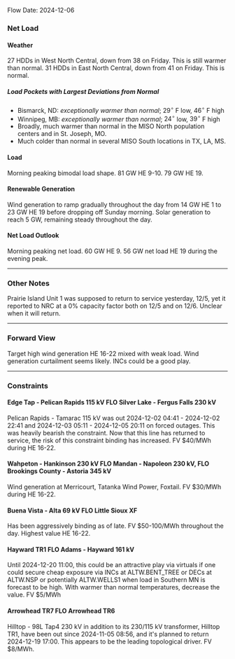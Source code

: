 Flow Date: 2024-12-06
### Net Load
#### Weather
27 HDDs in West North Central, down from 38 on Friday. This is still warmer than normal.
31 HDDs in East North Central, down from 41 on Friday. This is normal.
##### Load Pockets with Largest Deviations from Normal
- Bismarck, ND: *exceptionally warmer than normal*; $29^\circ$ F low, $46^\circ$ F high
- Winnipeg, MB: *exceptionally warmer than normal*; $24^\circ$ low, $39^\circ$ F high
- Broadly, much warmer than normal in the MISO North population centers and in St. Joseph, MO.
- Much colder than normal in several MISO South locations in TX, LA, MS.
#### Load
Morning peaking bimodal load shape. 81 GW HE 9-10. 79 GW HE 19.
#### Renewable Generation
Wind generation to ramp gradually throughout the day from 14 GW HE 1 to 23 GW HE 19 before dropping off Sunday morning.
Solar generation to reach 5 GW, remaining steady throughout the day.
#### Net Load Outlook
Morning peaking net load. 60 GW HE 9. 56 GW net load HE 19 during the evening peak.

---
### Other Notes
Prairie Island Unit 1 was supposed to return to service yesterday, 12/5, yet it reported to NRC at a 0% capacity factor both on 12/5 and on 12/6. Unclear when it will return.

----
### Forward View
Target high wind generation HE 16-22 mixed with weak load. Wind generation curtailment seems likely. INCs could be a good play.

---
### Constraints
#### Edge Tap - Pelican Rapids 115 kV FLO Silver Lake - Fergus Falls 230 kV
Pelican Rapids - Tamarac 115 kV was out 2024-12-02 04:41 - 2024-12-02 22:41 and 2024-12-03 05:11 - 2024-12-05 20:11 on forced outages. This was heavily bearish the constraint. Now that this line has returned to service, the risk of this constraint binding has increased. FV $40/MWh during HE 16-22.
#### Wahpeton - Hankinson 230 kV FLO Mandan - Napoleon 230 kV, FLO Brookings County - Astoria 345 kV
Wind generation at Merricourt, Tatanka Wind Power, Foxtail. FV $30/MWh during HE 16-22.
#### Buena Vista - Alta 69 kV FLO Little Sioux XF
Has been aggressively binding as of late. FV $50-100/MWh throughout the day. Highest value HE 16-22.
#### Hayward TR1 FLO Adams - Hayward 161 kV
Until 2024-12-20 11:00, this could be an attractive play via virtuals if one could secure cheap exposure via INCs at ALTW.BENT_TREE or DECs at ALTW.NSP or potentially ALTW.WELLS1 when load in Southern MN is forecast to be high. With warmer than normal temperatures, decrease the value. FV $5/MWh
#### Arrowhead TR7 FLO Arrowhead TR6
Hilltop - 98L Tap4 230 kV in addition to its 230/115 kV transformer, Hilltop TR1, have been out since 2024-11-05 08:56, and it's planned to return 2024-12-19 17:00. This appears to be the leading topological driver. FV $8/MWh.